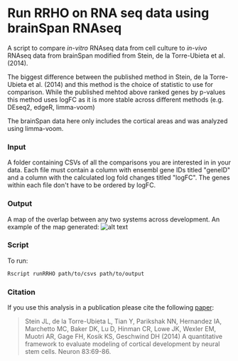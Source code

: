# Run RRHO on RNA seq data using brainSpan RNAseq

A script to compare _in-vitro_ RNAseq data from cell culture to _in-vivo_ RNAseq data from brainSpan modified from Stein, de la Torre-Ubieta et al. (2014).

The biggest difference between the published method in Stein, de la Torre-Ubieta et al. (2014) and this method is the choice of statistic to use for comparison. While the published mehtod above ranked genes by p-values this method uses logFC as it is more stable across different methods (e.g. DEseq2, edgeR, limma-voom)

The brainSpan data here only includes the cortical areas and was analyzed using limma-voom.

### Input
A folder containing CSVs of all the comparisons you are interested in in your data.
Each file must contain a column with ensembl gene IDs titled "geneID" and a column with the calculated log fold changes titled "logFC". The genes within each file don't have to be ordered by logFC.

### Output
A map of the overlap between any two systems across development.
An example of the map generated:
![alt text][results_example]

### Script

To run:

```bash
Rscript runRRHO path/to/csvs path/to/output
```

### Citation
If you use this analysis in a publication please cite the following [paper][Paper link]:

>Stein JL, de la Torre-Ubieta L, Tian Y, Parikshak NN, Hernandez IA, Marchetto MC, Baker DK, Lu D, Hinman CR, Lowe JK, Wexler EM, Muotri AR, Gage FH, Kosik KS, Geschwind DH (2014) A quantitative framework to evaluate modeling of cortical development by neural stem cells. Neuron 83:69-86.






[Paper link]: https://www.sciencedirect.com/science/article/pii/S0896627314004504?via%3Dihub
[results_example]: ../master/picture1.png
